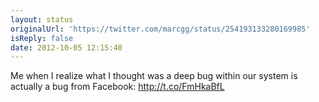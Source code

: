 ```yaml
---
layout: status
originalUrl: 'https://twitter.com/marcgg/status/254193133280169985'
isReply: false
date: 2012-10-05 12:15:40
---
```


Me when I realize what I thought was a deep bug within our system is actually a bug from Facebook: http://t.co/FmHkaBfL
